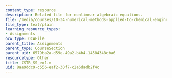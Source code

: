 ```yaml
---
content_type: resource
description: Related file for nonlinear algebraic equations.
file: /media/courses/10-34-numerical-methods-applied-to-chemical-engineering-fall-2005/8ae9ddc9c556eaf230f7c2a6dadb2f4c_CSTR_SS_ex1.m
file_type: text/plain
learning_resource_types:
- Assignments
ocw_type: OCWFile
parent_title: Assignments
parent_type: CourseSection
parent_uid: 6579ba2a-d59e-49a2-b4b4-14584348cba6
resourcetype: Other
title: CSTR_SS_ex1.m
uid: 8ae9ddc9-c556-eaf2-30f7-c2a6dadb2f4c
---
```

